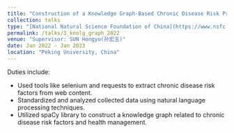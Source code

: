 ```yaml
---
title: "Construction of a Knowledge Graph-Based Chronic Disease Risk Prediction Model and Health Management Pathway in the Context of Big Data"
collection: talks
type: "[National Natural Science Foundation of China](https://www.nsfc.gov.cn/english/site_1/index.html)"
permalink: /talks/3_knolg_graph_2022
venue: "Supervisor: SUN Hongyu(孙宏玉)"
date: Jan 2022 - Jan 2023
location: "Peking University, China"
---
```

Duties include: 
* Used tools like selenium and requests to extract chronic disease risk factors from web content.
* Standardized and analyzed collected data using natural language processing techniques.
* Utilized spaCy library to construct a knowledge graph related to chronic disease risk factors and health management.
